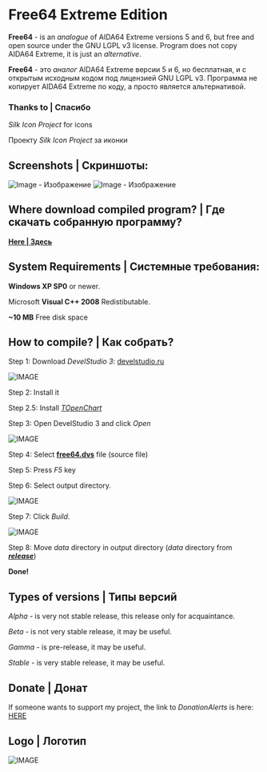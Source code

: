# Free64 Extreme Edition

**Free64** - is an *analogue* of AIDA64 Extreme versions 5 and 6, but free and open source under the GNU LGPL v3 license.
Program does not copy AIDA64 Extreme, it is just an *alternative*.

**Free64** - это *аналог* AIDA64 Extreme версии 5 и 6, но бесплатная, и с открытым исходным кодом под лицензией GNU LGPL v3.
Программа не копирует AIDA64 Extreme по коду, а просто является альтернативой.

### Thanks to | Спасибо
*Silk Icon Project* for icons

Проекту *Silk Icon Project* за иконки

## Screenshots | Скриншоты:

![Image - Изображение](https://raw.githubusercontent.com/emil0911/free64/master/screen1.png?raw=true "Screenshot")
![Image - Изображение](https://raw.githubusercontent.com/emil0911/free64/master/screen2.png?raw=true "Screenshot")

## Where download compiled program? | Где скачать собранную программу?

**[Here | Здесь](https://github.com/emil0911/free64/releases)**

## System Requirements | Системные требования:

**Windows XP SP0** or newer. 

Microsoft **Visual C++ 2008** Redistibutable.

**~10 MB** Free disk space

## How to compile? | Как собрать?

Step 1: Download *DevelStudio 3*: [develstudio.ru](http://develstudio.ru)

![IMAGE](screens/how_to_start/1.png?raw=true)

Step 2: Install it

Step 2.5: Install *[TOpenChart](https://github.com/emil0911/openChart)*

Step 3: Open DevelStudio 3 and click *Open*

![IMAGE](screens/how_to_start/2.png?raw=true)

Step 4: Select **[free64.dvs](free64.dvs?raw=true)** file (source file)

Step 5: Press *F5* key

Step 6: Select output directory.

![IMAGE](screens/how_to_start/3.png?raw=true)

Step 7: Click *Build*.

![IMAGE](screens/how_to_start/4.png?raw=true)

Step 8: Move *data* directory in output directory (*data* directory from ***[release](https://github.com/emil0911/free64/releases)***)

**Done!**

## Types of versions | Типы версий

*Alpha* - is very not stable release, this release only for acquaintance.

*Beta* - is not very stable release, it may be useful.

*Gamma* - is pre-release, it may be useful.

*Stable* - is very stable release, it may be useful.

## Donate | Донат
If someone wants to support my project, the link to *DonationAlerts* is here:
[HERE](https://donationalerts.com/r/emildalalyan)

## Logo | Логотип
![IMAGE](https://github.com/emil0911/free64/blob/master/free64-logo.png?raw=true)
